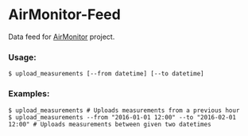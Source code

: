 # AirMonitor-Feed

Data feed for [AirMonitor](https://air-monitor.pl) project.


### Usage:

```
$ upload_measurements [--from datetime] [--to datetime]
```

### Examples:

```
$ upload_measurements # Uploads measurements from a previous hour
$ upload_measurements --from "2016-01-01 12:00" --to "2016-02-01 12:00" # Uploads measurements between given two datetimes
```

